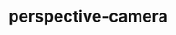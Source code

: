 # perspective-camera

<div id="example"></div>
<script type="application/javascript">
  new Vue({
    el: '#example',
    template: '<live-code class="full" :template="code" mode="html>iframe" :debounce="200" />',
    data: {
      code:
`
<script src="${location.origin+location.pathname}/global.js"><\/script>

<style>
    body, html {
        width: 100%;
        height: 100%;
        margin: 0;
        padding: 0;
        overflow: hidden;
        background: #191919;
        touch-action: none; /* prevent touch drag from scrolling */
        color: #ccc;
    }
    lume-scene { position: absolute!important; top: 0; left: 0; }
    lume-scene:nth-child(2) { pointer-events: none; }
    lume-node { padding: 15px; pointer-events: all; }
    label { padding-right: 10px; }
</style>

<lume-scene id="scene" experimental-webgl>
    <lume-perspective-camera id="cam" active position="0 0 1000"></lume-perspective-camera>
    <lume-ambient-light intensity="0.3"></lume-ambient-light>
    <lume-point-light
        id="light"
        color="white"
        position="300 300 300"
        size="0 0 0"
        cast-shadow="true"
        intensity="0.8"
        align="-0.5 -0.5" FIXME-this-needed-while-using-custom-camera
    >
        <lume-mesh has="sphere-geometry basic-material" cast-shadow="false" size="10" mount-point="0.5 0.5" color="#eee"></lume-mesh>
    </lume-point-light>
    <!-- Specify a color otherwise the material will be tinted deeppink by default -->
    <lume-mesh id="model"
        has="box-geometry phong-material"
        rotation="40 40 0"
        Xalign="0.5 0.5 0.5" FIXME-this-is-disabled-while-using-custom-camera
        mount-point="0.5 0.5 0.5"
        size="100 100 100"
        color="white"
        texture="${location.origin+location.pathname}/textures/cement.jpg"
    >
    </lume-mesh>
</lume-scene>

<lume-scene id="scene2">
    <lume-node size-mode="proportional literal" size="1 80">
        <!-- FIXME When toggling these too fast, the toggling breaks. Three.js Loader problem? -->
        <label>
            Field of view <code id="fovValue">(50)</code>:
            <input id="fov" type="range" min="1" max="75" value="50">
        </label><br />
        <label>
            Camera element active:
            <input id="active" type="checkbox" checked>
        </label>
    </lume-node>
</lume-scene>

<script>
    // defines the default names for the HTML elements
    LUME.useDefaultNames()

    const light = document.querySelector('#light')

    document.addEventListener('pointermove', event => {
        event.preventDefault()
        light.position.x = event.clientX
        light.position.y = event.clientY
    })

    const el = document.querySelector('#model')

    const rotate = (t) => 180 * Math.sin(0.0005 * t)
    el.rotation = (x, y, z, t) => [rotate(t/1.4), rotate(t/2.1), rotate(t/2.5)]

    const onFovChange = event => {
        cam.fov = event.target.value
        fovValue.textContent = '('+event.target.value.padStart(2, '0')+')'
    }

    fov.addEventListener('change', onFovChange)
    fov.addEventListener('input', onFovChange)

    active.addEventListener('change', e => cam.active = !cam.active)
<\/script>

`
    },
  })
</script>
